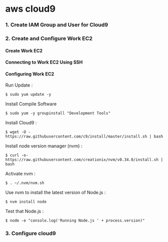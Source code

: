 aws cloud9
=============

### 1. Create IAM Group and User for Cloud9

### 2. Create and Configure Work EC2

#### Create Work EC2

#### Connecting to Work EC2 Using SSH

#### Configuring Work EC2

Run Update : 

    $ sudo yum update -y
    
Install Compile Software

    $ sudo yum -y groupinstall "Development Tools"

Install Cloud9 : 

    $ wget -O - https://raw.githubusercontent.com/c9/install/master/install.sh | bash
    
Install node version manager (nvm) :

    $ curl -o- https://raw.githubusercontent.com/creationix/nvm/v0.34.0/install.sh | bash

Activate nvm :

    $ . ~/.nvm/nvm.sh

Use nvm to install the latest version of Node.js : 

    $ nvm install node
    
Test that Node.js : 

    $ node -e "console.log('Running Node.js ' + process.version)"

### 3. Configure cloud9